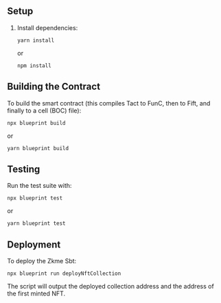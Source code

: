 ## Setup

1. Install dependencies:
   ```
   yarn install
   ```
   or
   ```
   npm install
   ```

## Building the Contract

To build the smart contract (this compiles Tact to FunC, then to Fift, and finally to a cell (BOC) file):

```
npx blueprint build
```

or

```
yarn blueprint build
```

## Testing

Run the test suite with:

```
npx blueprint test
```

or

```
yarn blueprint test
```

## Deployment

To deploy the Zkme Sbt:



```
npx blueprint run deployNftCollection
```

The script will output the deployed collection address and the address of the first minted NFT.
